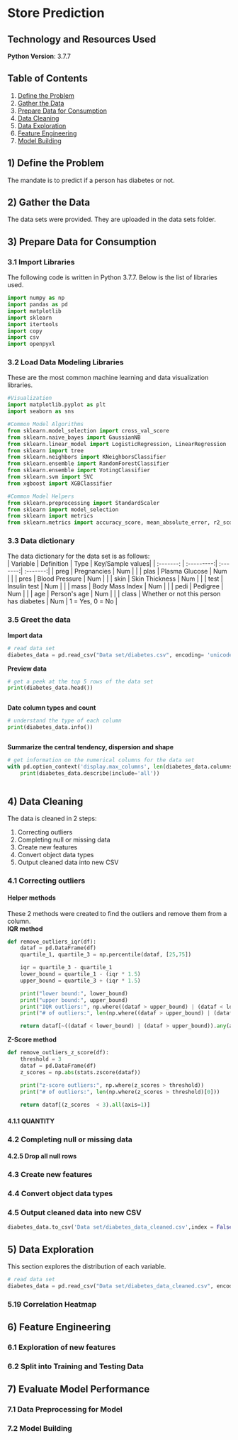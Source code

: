 # Store Prediction

## Technology and Resources Used

**Python Version**: 3.7.7

## Table of Contents
1) [Define the Problem](#1-define-the-problem)<br>
2) [Gather the Data](#2-gather-the-data)
3) [Prepare Data for Consumption](#3-prepare-data-for-consumption)<br>
4) [Data Cleaning](#4-data-cleaning)<br>
5) [Data Exploration](#5-data-exploration)<br>
6) [Feature Engineering](#6-feature-engineering)<br>
7) [Model Building](#7-model-building)<br>

## 1) Define the Problem
The mandate is to predict if a person has diabetes or not.

## 2) Gather the Data
The data sets were provided. They are uploaded in the data sets folder.

## 3) Prepare Data for Consumption

### 3.1 Import Libraries
The following code is written in Python 3.7.7. Below is the list of libraries used.
```python
import numpy as np 
import pandas as pd
import matplotlib
import sklearn
import itertools
import copy
import csv
import openpyxl
```

### 3.2 Load Data Modeling Libraries
These are the most common machine learning and data visualization libraries.
```python
#Visualization
import matplotlib.pyplot as plt
import seaborn as sns

#Common Model Algorithms
from sklearn.model_selection import cross_val_score
from sklearn.naive_bayes import GaussianNB
from sklearn.linear_model import LogisticRegression, LinearRegression
from sklearn import tree
from sklearn.neighbors import KNeighborsClassifier
from sklearn.ensemble import RandomForestClassifier
from sklearn.ensemble import VotingClassifier
from sklearn.svm import SVC
from xgboost import XGBClassifier

#Common Model Helpers
from sklearn.preprocessing import StandardScaler
from sklearn import model_selection
from sklearn import metrics
from sklearn.metrics import accuracy_score, mean_absolute_error, r2_score
```

### 3.3 Data dictionary
The data dictionary for the data set is as follows:<br>
| Variable | Definition | Type | Key/Sample values|
| :-------: | :---------:| :-------:| :-------:|
| preg | Pregnancies | Num |  |
| plas | Plasma Glucose | Num |  |
| pres | Blood Pressure | Num |  |
| skin | Skin Thickness | Num |  |
| test | Insulin test | Num |  |
| mass | Body Mass Index | Num |  |
| pedi | Pedigree | Num |  |
| age | Person's age | Num |   |
| class | Whether or not this person has diabetes | Num | 1 = Yes, 0 = No |


### 3.5 Greet the data
**Import data**
```python
# read data set
diabetes_data = pd.read_csv("Data set/diabetes.csv", encoding= 'unicode_escape')
```
**Preview data**
```python
# get a peek at the top 5 rows of the data set
print(diabetes_data.head())
```
```

```
**Date column types and count**
```python
# understand the type of each column
print(diabetes_data.info())
```
```

```


**Summarize the central tendency, dispersion and shape**
```python
# get information on the numerical columns for the data set
with pd.option_context('display.max_columns', len(diabetes_data.columns)):
    print(diabetes_data.describe(include='all'))
```
```

```

## 4) Data Cleaning
The data is cleaned in 2 steps:
1. Correcting outliers
2. Completing null or missing data
3. Create new features
4. Convert object data types
5. Output cleaned data into new CSV

### 4.1 Correcting outliers

#### Helper methods
These 2 methods were created to find the outliers and remove them from a column.<br>
**IQR method**
```python
def remove_outliers_iqr(df):
	dataf = pd.DataFrame(df)
	quartile_1, quartile_3 = np.percentile(dataf, [25,75])

	iqr = quartile_3 - quartile_1
	lower_bound = quartile_1 - (iqr * 1.5)
	upper_bound = quartile_3 + (iqr * 1.5)

	print("lower bound:", lower_bound)
	print("upper bound:", upper_bound)
	print("IQR outliers:", np.where((dataf > upper_bound) | (dataf < lower_bound)))
	print("# of outliers:", len(np.where((dataf > upper_bound) | (dataf < lower_bound))[0]))

	return dataf[~((dataf < lower_bound) | (dataf > upper_bound)).any(axis=1)]
```
**Z-Score method**
```python
def remove_outliers_z_score(df):
	threshold = 3
	dataf = pd.DataFrame(df)
	z_scores = np.abs(stats.zscore(dataf))

	print("z-score outliers:", np.where(z_scores > threshold))
	print("# of outliers:", len(np.where(z_scores > threshold)[0]))
	
	return dataf[(z_scores  < 3).all(axis=1)]
```

#### 4.1.1 QUANTITY


### 4.2 Completing null or missing data



#### 4.2.5 Drop all null rows


### 4.3 Create new features


### 4.4 Convert object data types


### 4.5 Output cleaned data into new CSV

```python
diabetes_data.to_csv('Data set/diabetes_data_cleaned.csv',index = False)
```

## 5) Data Exploration
This section explores the distribution of each variable.
```python
# read data set
diabetes_data = pd.read_csv("Data set/diabetes_data_cleaned.csv", encoding= 'unicode_escape')
```


### 5.19 Correlation Heatmap


## 6) Feature Engineering

### 6.1 Exploration of new features


### 6.2 Split into Training and Testing Data


## 7) Evaluate Model Performance

### 7.1 Data Preprocessing for Model


### 7.2 Model Building